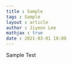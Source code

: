 ```yaml
---
title : Sample
tags : Sample
layout : article
author : Jiyeon Lee
mathjax : true
date : 2021-03-01 18:00
---
```


Sample Test